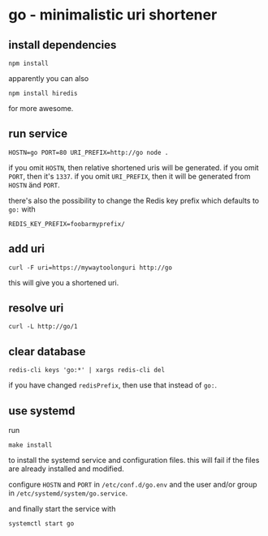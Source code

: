 # go - minimalistic uri shortener

## install dependencies

    npm install

  apparently you can also

    npm install hiredis

  for more awesome.

## run service

    HOSTN=go PORT=80 URI_PREFIX=http://go node .

  if you omit `HOSTN`, then relative shortened uris will be generated.
  if you omit `PORT`, then it's `1337`.
  if you omit `URI_PREFIX`, then it will be generated from `HOSTN` änd `PORT`.

  there's also the possibility to change the Redis key prefix which
  defaults to `go:` with

    REDIS_KEY_PREFIX=foobarmyprefix/

## add uri

    curl -F uri=https://mywaytoolonguri http://go

  this will give you a shortened uri.

## resolve uri

    curl -L http://go/1

## clear database

    redis-cli keys 'go:*' | xargs redis-cli del

  if you have changed `redisPrefix`, then use that instead of `go:`.

## use systemd

  run

    make install

  to install the systemd service and configuration files.
  this will fail if the files are already installed and modified.

  configure `HOSTN` and `PORT` in `/etc/conf.d/go.env` and the user
  and/or group in `/etc/systemd/system/go.service`.

  and finally start the service with

    systemctl start go
